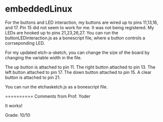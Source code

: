 # embeddedLinux

For the buttons and LED interaction, my buttons are wired up to pins 11,13,16, and 17.
Pin 15 did not seem to work for me. It was not being registered.
My LEDs are hooked up to pins 21,23,26,27.
You can run the buttonLEDinteraction.js as a bonescript file, where a button controls a corrseponding LED. 

For my updated etch-a-sketch, you can change the size of the board by changing the variable width in the file.

The up button is attached to pin 11. The right button attached to pin 13. The left button attached to pin 17. The down button attached to pin 15.
A clear button is attached to pin 21. 

You can run the etchasketch.js as a bonescript file.

==========
Comments from Prof. Yoder

It works!

Grade:  10/10